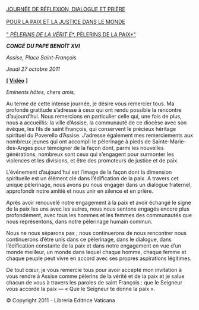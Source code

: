 [JOURNÉE DE RÉFLEXION, DIALOGUE ET PRIÈRE \
\
POUR LA PAIX ET LA JUSTICE DANS LE MONDE \
\
" *PÈLERINS DE LA VÉRIT* *É**, PÈLERINS DE LA PAIX*"](/content/benedict-xvi/fr/travels/2011/index_assisi.html)

***CONGÉ*** ***DU PAPE BENOÎT XVI***

*Assise, Place Saint-François*

*Jeudi* *27 octobre 2011*

**\[ [Vidéo](http://player.rv.va/vaticanplayer.asp?language=it&tic=VA_THDD99WN)** **\]**

*Eminents hôtes, chers amis,*

Au terme de cette intense journée, je désire vous remercier tous. Ma profonde gratitude s’adresse à ceux qui ont rendu possible la rencontre d’aujourd’hui. Nous remercions en particulier celle qui, une fois de plus, nous a accueillis: la ville d’Assise, la communauté de ce diocèse avec son évêque, les fils de saint François, qui conservent le précieux héritage spirituel du Poverello d’Assise. J’adresse également mes remerciements aux nombreux jeunes qui ont accompli le pèlerinage à pieds de Sainte-Marie-des-Anges pour témoigner de la façon dont, parmi les nouvelles générations, nombreux sont ceux qui s’engagent pour surmonter les violences et les divisions, et être des promoteurs de justice et de paix.

L’événement d’aujourd’hui est l’image de la façon dont la dimension spirituelle est un élément clé dans l’édification de la paix. A travers cet unique pèlerinage, nous avons pu nous engager dans un dialogue fraternel, approfondir notre amitié et nous unir en silence et en prière.

Après avoir renouvelé notre engagement à la paix et avoir échangé le signe de la paix les uns avec les autres, nous nous sentons engagés encore plus profondément, avec tous les hommes et les femmes des communautés que nous représentons, dans notre pèlerinage humain commun.

Nous ne nous séparons pas ; nous continuerons de nous rencontrer nous continuerons d’être unis dans ce pèlerinage, dans le dialogue, dans l’édification constante de la paix et dans notre engagement en vue d’un monde meilleur, un monde dans lequel chaque homme, chaque femme et chaque peuple peut vivre en accord avec ses propres aspirations légitimes.

De tout cœur, je vous remercie tous pour avoir accepté mon invitation à vous rendre à Assise comme pèlerins de la vérité et de la paix et je salue chacun de vous à travers les paroles de saint François : que le Seigneur vous accorde la paix — « Que le Seigneur te donne la paix ».

© Copyright 2011 - Libreria Editrice Vaticana